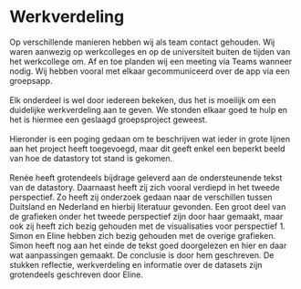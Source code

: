 # Werkverdeling 

Op verschillende manieren hebben wij als team contact gehouden. Wij waren aanwezig op werkcolleges en op de universiteit buiten de tijden van het werkcollege om. Af en toe planden wij een meeting via Teams wanneer nodig. Wij hebben vooral met elkaar gecommuniceerd over de app via een groepsapp. <br>
<br>
Elk onderdeel is wel door iedereen bekeken, dus het is moeilijk om een duidelijke werkverdeling aan te geven. We stonden elkaar goed te hulp en het is hiermee een geslaagd groepsproject geweest. <br>
<br>
Hieronder is een poging gedaan om te beschrijven wat ieder in grote lijnen aan het project heeft toegevoegd, maar dit geeft enkel een beperkt beeld van hoe de datastory tot stand is gekomen.  <br>
<br>
Renée heeft grotendeels bijdrage geleverd aan de ondersteunende tekst van de datastory. Daarnaast heeft zij zich vooral verdiepd in het tweede perspectief. Zo heeft zij onderzoek gedaan naar de verschillen tussen Duitsland en Nederland en hierbij literatuur gevonden. Een groot deel van de grafieken onder het tweede perspectief zijn door haar gemaakt, maar ook zij heeft zich bezig gehouden met de visualisaties voor perspectief 1. Simon en Eline hebben zich bezig gehouden met de overige grafieken. Simon heeft nog aan het einde de tekst goed doorgelezen en hier en daar wat aanpassingen gemaakt. De conclusie is door hem geschreven. De stukken reflectie, werkverdeling en informatie over de datasets zijn grotendeels geschreven door Eline. 



